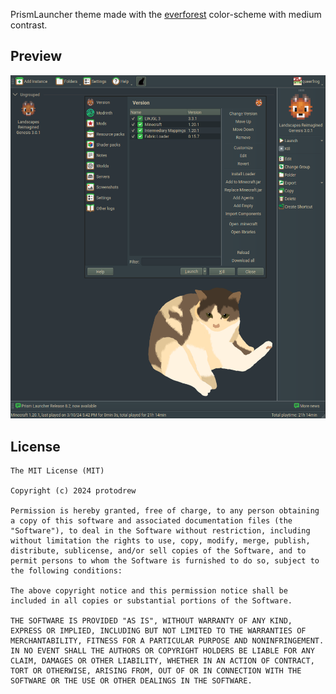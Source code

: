 <!--
SPDX-FileCopyrightText: 2022 protodrew

SPDX-License-Identifier: MIT
-->


PrismLauncher theme made with the [everforest](https://github.com/sainnhe/everforest) color-scheme with medium contrast.

## Preview
![Everforest preview](preview.png)

## License
```
The MIT License (MIT)

Copyright (c) 2024 protodrew

Permission is hereby granted, free of charge, to any person obtaining a copy of this software and associated documentation files (the "Software"), to deal in the Software without restriction, including without limitation the rights to use, copy, modify, merge, publish, distribute, sublicense, and/or sell copies of the Software, and to permit persons to whom the Software is furnished to do so, subject to the following conditions:

The above copyright notice and this permission notice shall be included in all copies or substantial portions of the Software.

THE SOFTWARE IS PROVIDED "AS IS", WITHOUT WARRANTY OF ANY KIND, EXPRESS OR IMPLIED, INCLUDING BUT NOT LIMITED TO THE WARRANTIES OF MERCHANTABILITY, FITNESS FOR A PARTICULAR PURPOSE AND NONINFRINGEMENT. IN NO EVENT SHALL THE AUTHORS OR COPYRIGHT HOLDERS BE LIABLE FOR ANY CLAIM, DAMAGES OR OTHER LIABILITY, WHETHER IN AN ACTION OF CONTRACT, TORT OR OTHERWISE, ARISING FROM, OUT OF OR IN CONNECTION WITH THE SOFTWARE OR THE USE OR OTHER DEALINGS IN THE SOFTWARE.
```